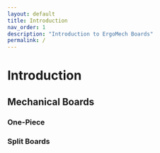 ```yaml
---
layout: default
title: Introduction
nav_order: 1
description: "Introduction to ErgoMech Boards"
permalink: /
---
```


# Introduction

## Mechanical Boards

### One-Piece

### Split Boards

